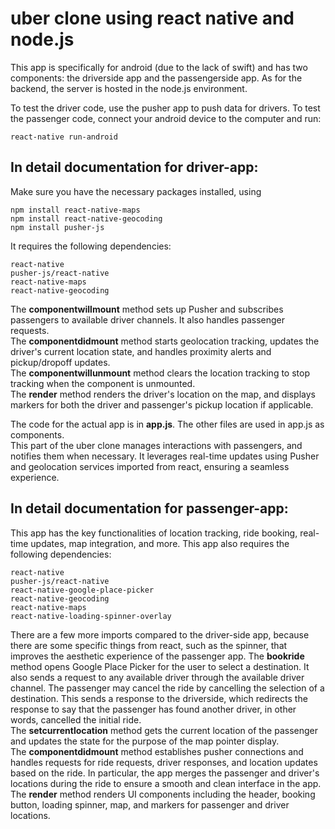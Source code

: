 # uber clone using react native and node.js

This app is specifically for android (due to the lack of swift) and has two components: the driverside app and the passengerside app. 
As for the backend, the server is hosted in the node.js environment.

To test the driver code, use the pusher app to push data for drivers. 
To test the passenger code, connect your android device to the computer and run: 
```
react-native run-android
```

## In detail documentation for driver-app: 
Make sure you have the necessary packages installed, using 
```
npm install react-native-maps
npm install react-native-geocoding
npm install pusher-js
```

It requires the following dependencies:
```
react-native
pusher-js/react-native
react-native-maps
react-native-geocoding
```

The **componentwillmount** method sets up Pusher and subscribes passengers to available driver channels. It also handles passenger requests. <br>
The **componentdidmount** method starts geolocation tracking, updates the driver's current location state, and handles proximity alerts and pickup/dropoff updates. <br>
The **componentwillunmount** method clears the location tracking to stop tracking when the component is unmounted. <br>
The **render** method renders the driver's location on the map, and displays markers for both the driver and passenger's pickup location if applicable. <br>

The code for the actual app is in **app.js**. The other files are used in app.js as components. <br>
This part of the uber clone manages interactions with passengers, and notifies them when necessary. It leverages real-time updates using Pusher and geolocation services imported from react, ensuring a seamless experience.

## In detail documentation for passenger-app:
This app has the key functionalities of location tracking, ride booking, real-time updates, map integration, and more.
This app also requires the following dependencies:
```
react-native
pusher-js/react-native
react-native-google-place-picker
react-native-geocoding
react-native-maps
react-native-loading-spinner-overlay
```

There are a few more imports compared to the driver-side app, because there are some specific things from react, such as the spinner, that improves the aesthetic experience of the passenger app.
The **bookride** method opens Google Place Picker for the user to select a destination. It also sends a request to any available driver through the available driver channel. The passenger may cancel the ride by cancelling the selection of a destination. This sends a response to the driverside, which redirects the response to say that the passenger has found another driver, in other words, cancelled the initial ride. <br>
The **setcurrentlocation** method gets the current location of the passenger and updates the state for the purpose of the map pointer display. <br>
The **componentdidmount** method establishes pusher connections and handles requests for ride requests, driver responses, and location updates based on the ride. In particular, the app merges the passenger and driver's locations during the ride to ensure a smooth and clean interface in the app. <br>
The **render** method renders UI components including the header, booking button, loading spinner, map, and markers for passenger and driver locations. <br>
